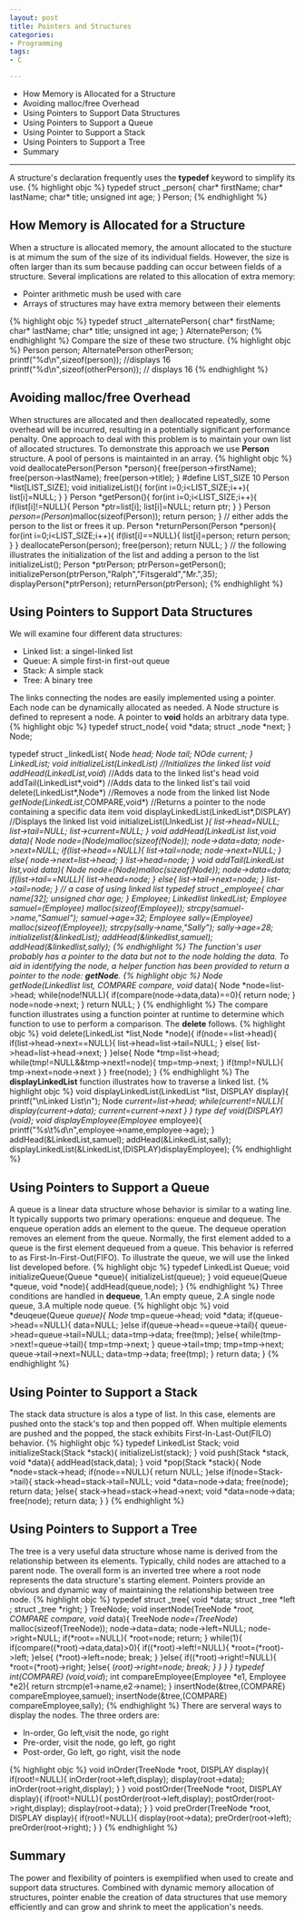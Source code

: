 ```yaml
---
layout: post
title: Pointers and Structures
categories:
- Programming
tags:
- C

---
```

* How Memory is Allocated for a Structure
* Avoiding malloc/free Overhead
* Using Pointers to Support Data Structures
* Using Pointers to Support a Queue
* Using Pointer to Support a Stack
* Using Pointers to Support a Tree
* Summary

---

A structure's declaration frequently uses the **typedef** keyword to simplify its use.
{% highlight objc %}
typedef struct _person{
	char* firstName;
	char* lastName;
	char* title;
	unsigned int age;
} Person;
{% endhighlight %}

## How Memory is Allocated for a Structure
When a structure is allocated memory, the amount allocated to the stucture is at mimum the sum of the size of its individual fields. However, the size is often larger than its sum because padding can occur between fields of a structure. Several implications are related to this allocation of extra memory:

- Pointer arithmetic mush be used with care
- Arrays of structures may have extra memory between their elements

{% highlight objc %}
typedef struct _alternatePerson{
	char* firstName;
	char* lastName;
	char* title;
	unsigned int age;
} AlternatePerson;
{% endhighlight %}
Compare the size of these two structure.
{% highlight objc %}
Person person;
AlternatePerson otherPerson;
printf("%d\n",sizeof(person)); //displays 16
printf("%d\n",sizeof(otherPerson)); // displays 16
{% endhighlight %}

## Avoiding malloc/free Overhead
When structures are allocated and then deallocated repeatedly, some overhead will be incurred, resulting in a potentially significant performance penalty. One approach to deal with this problem is to maintain your own list of allocated structures. To demonstrate this approach we use **Person** structure. A pool of persons is maintainted in an array.
{% highlight objc %}
void deallocatePerson(Person *person){
	free(person->firstName);
	free(person->lastName);
	free(person->title);
}
#define LIST_SIZE 10
Person *list[LIST_SIZE];
void initializeList(){
	for(int i=0;i<LIST_SIZE;i++){
	list[i]=NULL;
	}
	}
Person *getPerson(){
for(int i=0;i<LIST_SIZE;i++){
if(list[i]!=NULL){
	Person *ptr=list[i];
	list[i]=NULL;
	return ptr;
}
}
	Person *person=(Person*)malloc(sizeof(Person));
	return person;
}
// either adds the person to the list or frees it up.
Person *returnPerson(Person *person){
	for(int i=0;i<LIST_SIZE;i++){
if(list[i]==NULL){
	list[i]=person;
	return person;
	}
}
	deallocatePerson(person);
	free(person);
	return NULL;
}
// the following illustrates the initialization of the list and adding a person to the list
initializeList();
Person *ptrPerson;
ptrPerson=getPerson();
initializePerson(ptrPerson,"Ralph","Fitsgerald","Mr.",35);
displayPerson(*ptrPerson);
returnPerson(ptrPerson);
{% endhighlight %}

## Using Pointers to Support Data Structures
We will examine four different data structures:

- Linked list: a singel-linked list
- Queue: A simple first-in first-out queue
- Stack: A simple stack
- Tree: A binary tree

The links connecting the nodes are easily implemented using a pointer. Each node can be dynamically allocated as needed. A Node structure is defined to represent a node. A pointer to **void** holds an arbitrary data type.
{% highlight objc %}
typedef struct_node{
	void *data;
	struct _node *next;
	} Node;

typedef struct _linkedList{
	Node *head;
	Node *tail;
	NOde *current;
} LinkedList;
void initializeList(LinkedList*) //Initializes the linked list
void addHead(LinkedList*,void*) //Adds data to the linked list's head
void addTail(LinkedList*,void*) //Adds data to the linked list's tail
void delete(LinkedList*,Node*) //Removes a node from the linked list
Node *getNode(LinkedList*,COMPARE,void*) //Returns a pointer to the node containing a specific data item
void displayLinkedList(LinkedList*,DISPLAY) //Displays the linked list
void initializeList(LInkedList *){
	list->head=NULL;
	list->tail=NULL;
	list->current=NULL;
}
void addHead(LinkedList *list,void* data){
	Node *node=(Node*)malloc(sizeof(Node));
	node->data=data;
	node->next=NULL;
	if(list->head==NULL){
		list->tail=node;
		node->next=NULL;
} else{
	node->next=list->head;
	}
	list->head=node;
}
void addTail(LinkedList *list,void* data){
	Node *node=(Node*)malloc(sizeof(Node));
	node->data=data;
	if(list->tail==NULL){
	list->head=node;
} else{
	list->tail->next=node;
	}
	list->tail=node;
}
// a case of using linked list
typedef struct _employee{
	char name[32];
	unsigned char age;
} Employee;
Linkedlist linkedList;
Employee *samuel=(Employee*) malloc(sizeof(Employee));
strcpy(samuel->name,"Samuel");
samuel->age=32;
Employee *sally=(Employee*) malloc(sizeof(Employee));
strcpy(sally->name,"Sally");
sally->age=28;
initializelist(&linkedList);
addHead(&linkedlist,samuel);
addHead(&linkedlist,sally);
{% endhighlight %}
The function's user probably has a pointer to the data but not to the node holding the data. To aid in identifying the node, a helper function has been provided to return a pointer to the node: **getNode**.
{% highlight objc %}
Node *getNode(Linkedlist* list, COMPARE compare, void* data){
Node *node=list->head;
while(node!NULL){
	if(compare(node->data,data)==0){
	return node;
	}
	node=node->next;
}
	return NULL;
}
{% endhighlight %}
The compare function illustrates using a function pointer at runtime to determine which function to use to perform a comparison. The **delete** follows.
{% highlight objc %}
void delete(LinkedList *list,Node *node){
	if(node==list->head){
		if(list->head->next==NULL){
			list->head=list->tail=NULL;
} else{
	list->head=list->head->next;
	}
}else{
	Node *tmp=list->head;
	while(tmp!=NULL&&tmp->next!=node){
		tmp=tmp->next;
}
	if(tmp!=NULL){
		tmp->next=node->next
}
	}
	free(node);
}
{% endhighlight %}
The **displayLinkedList** function illustrates how to traverse a linked list.
{% highlight objc %}
	void displayLinkedList(LinkedList *list, DISPLAY display){
		printf("\nLinked List\n");
		Node *current=list->head;
		while(current!=NULL){
			display(current->data);
			current=current->next
}
}
type def void(*DISPLAY)(void*);
void displayEmployee(Employee* employee){
	printf("%s\t%d\n",employee->name,employee->age);
}
addHead(&LinkedList,samuel);
addHead(&LinkedList,sally);
displayLinkedList(&LinkedList,(DISPLAY)displayEmployee);
{% endhighlight %}

## Using Pointers to Support a Queue
A queue is a linear data structure whose behavior is similar to a wating line. It typically supports two primary operations: enqueue and dequeue. The enqueue operation adds an element to the queue. The dequeue operation removes an element from the queue. Normally, the first element added to a queue is the first element dequeued from a queue. This behavior is referred to as First-In-First-Out(FIFO). To illustrate the queue, we will use the linked list developed before.
{% highlight objc %}
typedef LinkedList Queue;
void initializeQueue(Queue *queue){
	initializeList(queue);
	}
void equeue(Queue *queue, void *node){
	addHead(queue,node);
}
{% endhighlight %}
Three conditions are handled in **dequeue**, 1.An empty queue, 2.A single node queue, 3.A multiple node queue.
{% highlight objc %}
void *deuqeue(Queue *queue){
	Node* tmp=queue->head;
	void *data;
	if(queue->head==NULL){
		data=NULL;
	}else if(queue->head==queue->tail){
		queue->head=queue->tail=NULL;
		data=tmp->data;
		free(tmp);
}else{
	while(tmp->next!=queue->tail){
		tmp=tmp->next;
}
	queue->tail=tmp;
	tmp=tmp->next;
	queue->tail->next=NULL;
	data=tmp->data;
	free(tmp);
	}
	return data;
}
{% endhighlight %}

## Using Pointer to Support a Stack
The stack data structure is alos a type of list. In this case, elements are pushed onto the stack's top and then popped off. When multiple elements are pushed and the popped, the stack exhibits First-In-Last-Out(FILO) behavior.
{% highlight objc %}
typedef LinkedList Stack;
void initializeStack(Stack *stack){
	initializeList(stack);
	}
void push(Stack *stack, void *data){
	addHead(stack,data);
	}
void *pop(Stack *stack){
	Node *node=stack->head;
	if(node==NULL){
		return NULL;
	}else if(node=Stack->tail){
		stack->head=stack->tail=NULL;
		void *data=node->data;
		free(node);
		return data;
	}else{
		stack->head=stack->head->next;
		void *data=node->data;
		free(node);
		return data;
		}
}
{% endhighlight %}

## Using Pointers to Support a Tree
The tree is a very useful data structure whose name is derived from the relationship between its elements. Typically, child nodes are attached to a parent node. The overall form is an inverted tree where a root node represents the data structure's starting element. Pointers provide an obvious and dynamic way of maintaining the relationship between tree node.
{% highlight objc %}
typedef struct _tree{
  void *data;
  struct  _tree *left ;
  struct _tree *right;
} TreeNode;
void insertNode(TreeNode **root, COMPARE compare, void* data){
  TreeNode *node=(TreeNode*) malloc(sizeof(TreeNode));
  node->data=data;
  node->left=NULL;
  node->right=NULL;
  if(*root==NULL){
    *root=node;
    return;
  }
  while(1){
    if(compare((*root)->data,data)>0){
      if((*root)->left!=NULL){
	*root=(*root)->left;
      }else{
	(*root)->left=node;
	break;
      }
    }else{
      if((*root)->right!=NULL){
	*root=(*root)->right;
      }else{
	(*root)->right=node;
	break;
	}
    }
  }
}
typedef int(*COMPARE) (void*,void*);
int compareEmployee(Employee *e1, Employee *e2){
  return strcmp(e1->name,e2->name);
}
insertNode(&tree,(COMPARE) compareEmployee,samuel);
insertNode(&tree,(COMPARE) compareEmployee,sally);
{% endhighlight %}
There are serveral ways to display the nodes. The three orders are:

- In-order, Go left,visit the node, go right
- Pre-order, visit the node, go left, go right
- Post-order, Go left, go right, visit the node

{% highlight objc %}
void inOrder(TreeNode *root, DISPLAY display){
  if(root!=NULL){
    inOrder(root->left,display);
    display(root->data);
    inOrder(root->right,display);
  }
}
void postOrder(TreeNode *root, DISPLAY display){
  if(root!=NULL){
    postOrder(root->left,display);
    postOrder(root->right,display);
    display(root->data);
  }
}
void preOrder(TreeNode *root, DISPLAY display){
  if(root!=NULL){
    display(root->data);
    preOrder(root->left);
    preOrder(root->right);
  }
}
{% endhighlight %}

## Summary
The power and flexibility of pointers is exemplified when used to create and support data structures. Combined with dynamic memory allocation of structures, pointer enable the creation of data structures that use memory efficiently and can grow and shrink to meet the application's needs.


